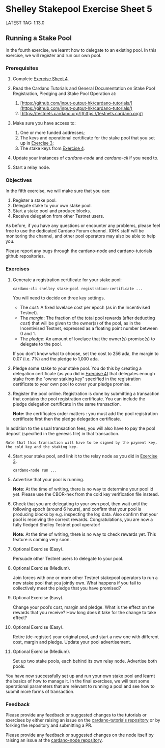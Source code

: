 # Shelley Stakepool Exercise Sheet 5

LATEST TAG: 1.13.0

## Running a Stake Pool

In the fourth exercise, we learnt how to delegate to an existing pool.
In this exercise, we will register and run our own pool.

### Prerequisites

1. 	Complete [Exercise Sheet 4](Exercise-4.md).

2. 	Read the Cardano Tutorials  and General Documentation on
    Stake Pool Registration, Pledging and Stake Pool Operation at:

    1. 	[https://github.com/input-output-hk/cardano-tutorials/](https://github.com/input-output-hk/cardano-tutorials/)
    2. 	[https://testnets.cardano.org/](https://testnets.cardano.org/)

3. 	Make sure you have access to:

    1. 	One or more funded addresses;
    2. 	The keys and operational certificate for the stake pool
        that you set up in [Exercise 3](Exercise-3.md);
    3. 	The stake keys from [Exercise 4](Exercise-4.md).

4. 	Update your instances of *cardano-node* and *cardano-cli* if you need to.

5. 	Start a relay node.

### Objectives

In the fifth exercise, we will make sure that you can:

1. Register a stake pool.
2. Delegate stake to your own stake pool.
3. Start a stake pool and produce blocks.
4. Receive delegation from other Testnet users.

As before, if you have any questions or encounter any problems, please feel free to use the dedicated Cardano Forum channel.  IOHK staff will be monitoring the channel, and other pool operators may also be able to help you.

Please report any bugs through the cardano-node and cardano-tutorials github repositories.

### Exercises

1. 	Generate a registration certificate for your stake pool:

   	    cardano-cli shelley stake-pool registration-certificate ...

    You will need to decide on three key settings.

    -   The _cost_: A fixed lovelace cost per epoch (as in the Incentivised Testnet).
    -   The _margin_: The fraction of the total pool rewards (after deducting _cost_)
        that will be given to the owner(s) of the pool, as in the Incentivised Testnet,
        expressed as a floating point number between 0 and 1.
    -   The _pledge_: An amount of lovelace that the owner(s) promise(s)
        to delegate to the pool.

    If you don’t know what to choose, set the cost to 256 ada,
    the margin to 0.07 (i.e. 7%)
    and the pledge to 1,000 ada.

2. 	Pledge some stake to your stake pool.
    You do this by creating a delegation certificate (as you did in
    [Exercise 4](Exercise-4.md)) that delegates
    enough stake from the "owner staking key" specified in the registration certificate
    to your own pool to cover your pledge promise.

3. 	Register the pool online.
    Registration is done by submitting a transaction that contains the
    pool registration certificate.
    You can include the pledge delegation certificate in the same transaction.

    __Note:__ the certificates order matters : you must add the pool registration certificate first then the pledge delegation certificate.

In addition to the usual transaction fees, you will also have to pay the
    pool deposit (specified in the genesis file) in that transaction.

    Note that this transaction will have to be signed by the payment key,
    the cold key and the staking key.

4. 	Start your stake pool, and link it to the relay node as you did in
    [Exercise 3](Exercise-3.md).

        cardano-node run ...

5. 	Advertise that your pool is running.

    __Note:__ At the time of writing, there is no way to determine your pool id yet.  Please use the CBOR-hex from the cold key verification file instead.

6. 	Check that you are delegating to your own pool,
    then wait until the following epoch (around 6 hours),
    and confirm that your pool is producing blocks by e.g. inspecting the log data.
    Also confirm that your pool is receiving the correct rewards.
    Congratulations, you are now a fully fledged Shelley Testnet pool operator!

    __Note:__ At the time of writing, there is no way to check rewards yet. This feature is coming very soon.

7. 	Optional Exercise (Easy).

    Persuade other Testnet users to delegate to your pool.

8. 	Optional Exercise (Medium).

    Join forces with one or more other Testnet stakepool operators
    to run a new stake pool that you jointly own.
    What happens if you fail to collectively meet the pledge that you have promised?

9. 	Optional Exercise (Easy).

    Change your pool’s cost, margin and pledge.
    What is the effect on the rewards that you receive?
    How long does it take for the change to take effect?

10. Optional Exercise (Easy).

    Retire (de-register) your original pool, and start a new one with different cost,
    margin and pledge.  Update your pool advertisement.

11. Optional Exercise (Medium).

    Set up two stake pools, each behind its own relay node.
    Advertise both pools.

You have now successfully set up and run your own stake pool and learnt the basics of how to manage it.  In the final exercises, we will test some operational parameters that are relevant to running a pool and see how to submit more forms of transaction.

### Feedback

Please provide any feedback or suggested changes to the tutorials or exercises by either raising an issue on the [cardano-tutorials repository](https://github.com/input-output-hk/cardano-tutorials) or by forking the repository and submitting a PR.

Please provide any feedback or suggested changes on the node itself by raising an issue at the [cardano-node repository](https://github.com/input-output-hk/cardano-node).
